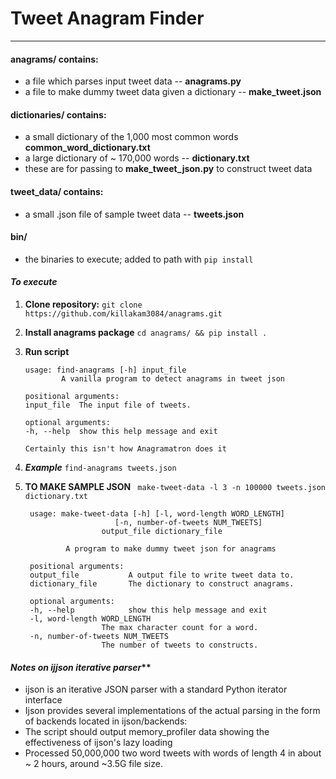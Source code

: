 # Tweet Anagram Finder
---
#### **anagrams/ contains:** 
- a file which parses input tweet data -- **anagrams.py**
- a file to make dummy tweet data given a dictionary -- **make_tweet.json**

#### **dictionaries/ contains:** 
- a small dictionary of the 1,000 most common words **common_word_dictionary.txt**
- a large dictionary of ~ 170,000 words -- **dictionary.txt**
- these are for passing to **make_tweet_json.py** to construct tweet data

#### **tweet_data/ contains:** 
- a small .json file of sample tweet data -- **tweets.json**

#### **bin/**
- the binaries to execute; added to path with `pip install`

#### _To execute_
1. **Clone repository:** `git clone https://github.com/killakam3084/anagrams.git`
2. **Install anagrams package** `cd anagrams/ && pip install .` 
3.  **Run script** 
		
		usage: find-anagrams [-h] input_file
				A vanilla program to detect anagrams in tweet json

		positional arguments:
		input_file  The input file of tweets.

		optional arguments:
		-h, --help  show this help message and exit

		Certainly this isn't how Anagramatron does it
4. _**Example**_
	`find-anagrams tweets.json`
5. **TO MAKE SAMPLE JSON**
	` make-tweet-data -l 3 -n 100000 tweets.json dictionary.txt`
	
		usage: make-tweet-data [-h] [-l, word-length WORD_LENGTH]
                	       [-n, number-of-tweets NUM_TWEETS]
                       	output_file dictionary_file

				A program to make dummy tweet json for anagrams

		positional arguments:
  		output_file           A output file to write tweet data to.
  		dictionary_file       The dictionary to construct anagrams.

		optional arguments:
  		-h, --help            show this help message and exit
  		-l, word-length WORD_LENGTH
                        The max character count for a word.
  		-n, number-of-tweets NUM_TWEETS
                        The number of tweets to constructs.
	

#### *Notes on ijjson iterative parser***
- ijson is an iterative JSON parser with a standard Python iterator interface
- Ijson provides several implementations of the actual parsing in the form of backends located in ijson/backends:
- The script should output memory_profiler data showing the effectiveness of ijson's lazy loading
- Processed 50,000,000 two word tweets with words of length 4 in about ~ 2 hours, around ~3.5G file size.
